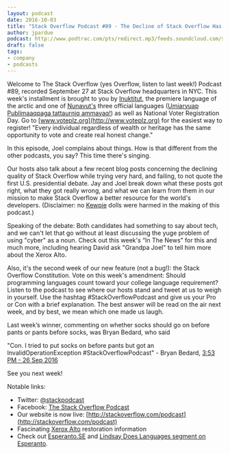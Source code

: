 ```yaml
---
layout: podcast
date: 2016-10-03
title: "Stack Overflow Podcast #89 - The Decline of Stack Overflow Has Been Greatly Exaggerated"
author: jpardue
podcast: http://www.podtrac.com/pts/redirect.mp3/feeds.soundcloud.com/stream/285840591-stack-exchange-stack-overflow-podcast-89-the-decline-of-stack-overflow-has-been-greatly-exaggerated.mp3
draft: false
tags:
- company
- podcasts
---
```


Welcome to The Stack Overflow (yes Overflow, listen to last week!) Podcast #89, recorded September 27 at Stack Overflow headquarters in NYC. This week's installment is brought to you by [Inuktitut](https://en.wikipedia.org/wiki/Inuktitut), the premiere language of the arctic and one of [Nunavut's](https://en.wikipedia.org/wiki/Nunavut) three official languages ([Umiaryuap Publimaaqpaga tattaurniq ammayaq!](http://www.omniglot.com/language/phrases/hovercraft.htm)) as well as National Voter Registration Day. Go to [www.voteplz.org](http://www.voteplz.org) for the easiest way to register! "Every individual regardless of wealth or heritage has the same opportunity to vote and create real honest change."

In this episode, Joel complains about things. How is that different from the other podcasts, you say? This time there's singing.

Our hosts also talk about a few recent blog posts concerning the declining quality of Stack Overflow while trying very hard, and failing, to not quote the first U.S. presidential debate. Jay and Joel break down what these posts got right, what they got really wrong, and what we can learn from them in our mission to make Stack Overflow a better resource for the world's developers. (Disclaimer: no [Kewpie](http://texasdolldesigns.com/images/kewpies/bunnyhop.jpg) dolls were harmed in the making of this podcast.)

Speaking of the debate: Both candidates had something to say about tech, and we can't let that go without at least discussing the yuge problem of using "cyber" as a noun. Check out this week's “In The News” for this and much more, including hearing David ask "Grandpa Joel" to tell him more about the Xerox Alto.

Also, it's the second week of our new feature (not a bug!): the Stack Overflow Constitution. Vote on this week's amendment: Should programming languages count toward your college language requirement? Listen to the podcast to see where our hosts stand and tweet at us to weigh in yourself. Use the hashtag #StackOverflowPodcast and give us your Pro or Con with a brief explanation. The best answer will be read on the air next week, and by best, we mean which one made us laugh.

Last week’s winner, commenting on whether socks should go on before pants or pants before socks, was Bryan Bedard, who said

"Con. I tried to put socks on before pants but got an InvalidOperationException #StackOverflowPodcast" - Bryan Bedard, [3:53 PM - 26 Sep 2016](https://twitter.com/BryanBedard/status/780601304154386432)

See you next week!

Notable links:

* Twitter: [@stackpodcast](https://twitter.com/StackPodcast)
* Facebook: [The Stack Overflow Podcast](https://www.facebook.com/stackoverflowpodcast)
* Our website is now live: [http://stackoverflow.com/podcast](http://stackoverflow.com/podcast)
* Fascinating [Xerox Alto](http://www.righto.com/2016/06/y-combinators-xerox-alto-restoring.html) restoration information 
* Check out [Esperanto.SE](http://esperanto.stackexchange.com/) and [Lindsay Does Languages segment on Esperanto](https://www.youtube.com/watch?v=ls0QVGKJkbM).
